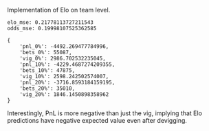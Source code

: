 Implementation of Elo on team level.

```
elo_mse: 0.21778113727211543
odds_mse: 0.19998107525362585

{
    'pnl_0%': -4492.269477784996,
    'bets_0%': 55087,
    'vig_0%': 2986.702532235045,
    'pnl_10%': -4229.4687274209355,
    'bets_10%': 47875,
    'vig_10%': 2598.242502574007,
    'pnl_20%': -3716.8593184159195,
    'bets_20%': 35010,
    'vig_20%': 1846.1450898358962
}
```

Interestingly, PnL is more negative than just the vig, implying that Elo predictions have negative expected value even after devigging.
